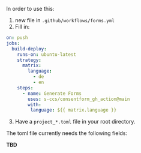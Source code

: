In order to use this:

1. new file in `.github/workflows/forms.yml`
2. Fill in:

```yml
on: push
jobs:
  build-deploy:
    runs-on: ubuntu-latest
    strategy:
      matrix:
        language: 
          - de
          - en
    steps:
      - name: Generate Forms
        uses: s-ccs/consentform_gh_action@main
        with:
         language: ${{ matrix.language }}
```
3. Have a `project_*.toml` file in your root directory.

The toml file currently needs the following fields:


**TBD**
